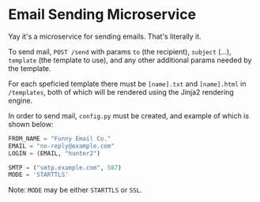# Email Sending Microservice

Yay it's a microservice for sending emails. That's literally it.

To send mail, `POST /send` with params `to` (the recipient), `subject` (...), `template` (the template to use), and any other additional params needed by the template.

For each speficied template there must be `[name].txt` and `[name].html` in `/templates`, both of which will be rendered using the Jinja2 rendering engine.

In order to send mail, `config.py` must be created, and example of which is shown below:

```py
FROM_NAME = "Funny Email Co."
EMAIL = "no-reply@example.com"
LOGIN = (EMAIL, "hunter2")

SMTP = ("smtp.example.com", 587)
MODE = 'STARTTLS'
```

Note: `MODE` may be either `STARTTLS` or `SSL`.
